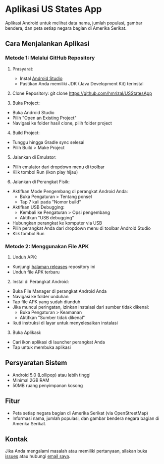 # Aplikasi US States App

Aplikasi Android untuk melihat data nama, jumlah populasi, gambar bendera, dan peta setiap negara bagian di Amerika Serikat.

## Cara Menjalankan Aplikasi

### Metode 1: Melalui GitHub Repository

1. Prasyarat:
   - Instal [Android Studio](https://developer.android.com/studio)
   - Pastikan Anda memiliki JDK (Java Development Kit) terinstal

2. Clone Repository: git clone https://github.com/hmrizal/USStatesApp
   
3. Buka Project:
- Buka Android Studio
- Pilih "Open an Existing Project"
- Navigasi ke folder hasil clone, pilih folder project

4. Build Project:
- Tunggu hingga Gradle sync selesai
- Pilih Build > Make Project

5. Jalankan di Emulator:
- Pilih emulator dari dropdown menu di toolbar
- Klik tombol Run (ikon play hijau)

6. Jalankan di Perangkat Fisik:
- Aktifkan Mode Pengembang di perangkat Android Anda:
  - Buka Pengaturan > Tentang ponsel
  - Tap 7 kali pada "Nomor build"
- Aktifkan USB Debugging:
  - Kembali ke Pengaturan > Opsi pengembang
  - Aktifkan "USB debugging"
- Hubungkan perangkat ke komputer via USB
- Pilih perangkat Anda dari dropdown menu di toolbar Android Studio
- Klik tombol Run

### Metode 2: Menggunakan File APK

1. Unduh APK:
- Kunjungi [halaman releases](https://github.com/hmrizal/USStatesApp/releases/download/v1.0.0/app-release.apk) repository ini
- Unduh file APK terbaru

2. Instal di Perangkat Android:
- Buka File Manager di perangkat Android Anda
- Navigasi ke folder unduhan
- Tap file APK yang sudah diunduh
- Jika muncul peringatan, izinkan instalasi dari sumber tidak dikenal:
  - Buka Pengaturan > Keamanan
  - Aktifkan "Sumber tidak dikenal"
- Ikuti instruksi di layar untuk menyelesaikan instalasi

3. Buka Aplikasi:
- Cari ikon aplikasi di launcher perangkat Anda
- Tap untuk membuka aplikasi

## Persyaratan Sistem

- Android 5.0 (Lollipop) atau lebih tinggi
- Minimal 2GB RAM
- 50MB ruang penyimpanan kosong

## Fitur

- Peta setiap negara bagian di Amerika Serikat (via OpenStreetMap)
- Informasi nama, jumlah populasi, dan gambar bendera negara bagian di Amerika Serikat.

## Kontak

Jika Anda mengalami masalah atau memiliki pertanyaan, silakan buka [issues](https://github.com/hmrizal/USStatesApp/issues) atau hubungi [email saya](mailto:helmi.rizal@binus.ac.id).

